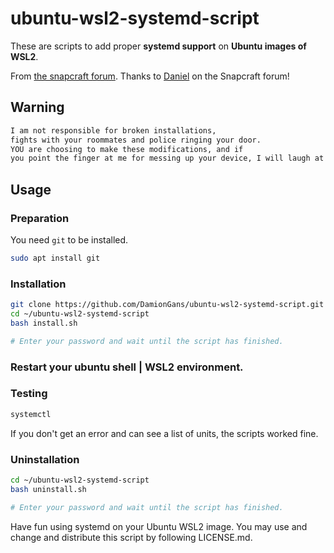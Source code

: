 # ubuntu-wsl2-systemd-script

These are scripts to add proper **systemd support** on **Ubuntu images of WSL2**.

From [the snapcraft forum](https://forum.snapcraft.io/t/running-snaps-on-wsl2-insiders-only-for-now/13033).
Thanks to [Daniel](https://forum.snapcraft.io/u/daniel) on the Snapcraft forum! 

## Warning
```sh
I am not responsible for broken installations, 
fights with your roommates and police ringing your door.
YOU are choosing to make these modifications, and if
you point the finger at me for messing up your device, I will laugh at you.
```

## Usage
### Preparation
You need ```git``` to be installed.
```sh
sudo apt install git
```

### Installation
```sh
git clone https://github.com/DamionGans/ubuntu-wsl2-systemd-script.git ~/ubuntu-wsl2-systemd-script
cd ~/ubuntu-wsl2-systemd-script
bash install.sh

# Enter your password and wait until the script has finished.
```

### Restart your ubuntu shell | WSL2 environment.
### Testing
```sh
systemctl
```
If you don't get an error and can see a list of units, the scripts worked fine.

### Uninstallation
```sh
cd ~/ubuntu-wsl2-systemd-script
bash uninstall.sh

# Enter your password and wait until the script has finished.
```

Have fun using systemd on your Ubuntu WSL2 image. 
You may use and change and distribute this script by following LICENSE.md.
